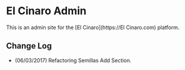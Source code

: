 # El Cinaro Admin
This is an admin site for the [El Cinaro](https://El Cinaro.com) platform.


## Change Log

 * (06/03/2017) Refactoring Semillas Add Section.
